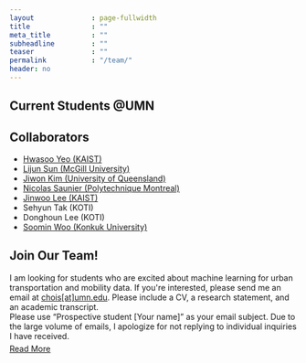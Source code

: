 ```yaml
---
layout              : page-fullwidth
title               : ""
meta_title          : ""
subheadline         : ""
teaser              : ""
permalink           : "/team/"
header: no
---
```




## Current Students @UMN
<!-- - Zhenyu Pan (2024.01-) -->

## Collaborators
- [Hwasoo Yeo (KAIST)](https://www.aimobility.kaist.ac.kr/)
- [Lijun Sun (McGill University)](https://lijunsun.github.io/)
- [Jiwon Kim (University of Queensland)](https://researchers.uq.edu.au/researcher/10269)
- [Nicolas Saunier (Polytechnique Montreal)](http://n.saunier.free.fr/saunier/)
- [Jinwoo Lee (KAIST)](https://lee.kaist.ac.kr/home)
- Sehyun Tak (KOTI)
- Donghoun Lee (KOTI)
- [Soomin Woo (Konkuk University)](https://www.thesemlab.com/)


<!-- - Zhihao Zheng (McGill University)
- Sicong Jiang (McGill University)
- Qiujia Liu (McGill University)
- Zhixiong Jin (Gustave-Eiffel University)
- Sohyeong Kim (EPFL) -->


## Join Our Team!
<div>
    <p style="margin-bottom:5px;">
        I am looking for students who are excited about machine learning for urban transportation and mobility data. If you're interested, please send me an email at <a href="mailto:chois@umn.edu">chois[at]umn.edu</a>. Please include a CV, a research statement, and an academic transcript.
        <br>
        Please use “Prospective student [Your name]” as your email subject. Due to the large volume of emails, I apologize for not replying to individual inquiries I have received.
    </p>
    <div class="text-right">
        <a href="/news/230607">Read More</a>
    </div>
</div>



<!-- ## Current Postdocs

- Michael Brown
- Emily Davis
- David Wilson

## Research Assistants

- Sarah Lee
- Robert Thompson
- Olivia Rodriguez -->
